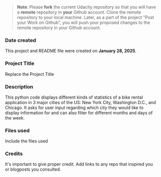 >**Note**: Please **fork** the current Udacity repository so that you will have a **remote** repository in **your** Github account. Clone the remote repository to your local machine. Later, as a part of the project "Post your Work on Github", you will push your proposed changes to the remote repository in your Github account.

### Date created
This project and README file were created on **January 28, 2025**.

### Project Title
Replace the Project Title

### Description
This python code displays different kinds of statistics of a bike rental application in 3 major cities of the US: New York City, Washington D.C., and Chicago. It asks for user input regarding which city they would like to display information for and can also filter for different months and days of the week.

### Files used
Include the files used

### Credits
It's important to give proper credit. Add links to any repo that inspired you or blogposts you consulted.

